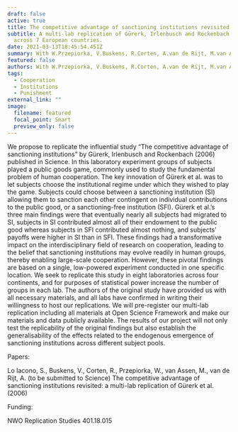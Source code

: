 ```yaml
---
draft: false
active: true
title: The competitive advantage of sanctioning institutions revisited
subtitle: A multi-lab replication of Gürerk, Irlenbusch and Rockenbach (2006)
  across 7 European countries.
date: 2021-03-13T18:45:54.451Z
summary: With W.Przepiorka, V.Buskens, R.Corten, A.van de Rijt, M.van Assen.
featured: false
authors: With W.Przepiorka, V.Buskens, R.Corten, A.van de Rijt, M.van Assen.
tags:
  - Cooperation
  - Institutions
  - Punishment
external_link: ""
image:
  filename: featured
  focal_point: Smart
  preview_only: false
---
```

We propose to replicate the influential study “The competitive advantage of sanctioning institutions” by Gürerk, Irlenbusch and Rockenbach (2006) published in Science. In this laboratory experiment groups of subjects played a public goods game, commonly used to study the fundamental problem of human cooperation. The key innovation of Gürerk et al. was to let subjects choose the institutional regime under which they wished to play the game. Subjects could choose between a sanctioning institution (SI) allowing them to sanction each other contingent on individual contributions to the public good, or a sanctioning-free institution (SFI). Gürerk et al.’s three main findings were that eventually nearly all subjects had migrated to SI, subjects in SI contributed almost all of their endowment to the public good whereas subjects in SFI contributed almost nothing, and subjects’ payoffs were higher in SI than in SFI. These findings had a transformative impact on the interdisciplinary field of research on cooperation, leading to the belief that sanctioning institutions may evolve readily in human groups, thereby enabling large-scale cooperation. However, these pivotal findings are based on a single, low-powered experiment conducted in one specific location. We seek to replicate this study in eight laboratories across four continents, and for purposes of statistical power increase the number of groups in each lab. The authors of the original study have provided us with all necessary materials, and all labs have confirmed in writing their willingness to host our replications. We will pre-register our multi-lab replication including all materials at Open Science Framework and make our materials and data publicly available. The results of our project will not only test the replicability of the original findings but also establish the generalisability of the effects related to the endogenous emergence of sanctioning institutions across different subject pools.

Papers: 

Lo Iacono, S., Buskens, V., Corten, R., Przepiorka, W., van Assen, M., van de Rijt, A. (to be submitted to Science) The competitive advantage of sanctioning institutions revisited: a multi-lab replication of Gürerk et al. (2006)

Funding:

NWO Replication Studies 401.18.015
